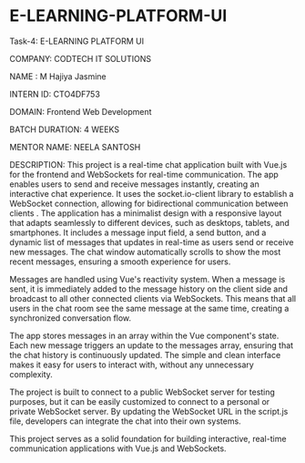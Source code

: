 # E-LEARNING-PLATFORM-UI

Task-4: E-LEARNING PLATFORM UI

COMPANY: CODTECH IT SOLUTIONS 

NAME : M Hajiya Jasmine

INTERN ID: CTO4DF753

DOMAIN: Frontend Web Development

BATCH DURATION: 4 WEEKS

MENTOR NAME: NEELA SANTOSH

DESCRIPTION: 
This project is a real-time chat application built with Vue.js for the frontend and WebSockets for real-time communication. The app enables users to send and receive messages instantly, creating an interactive chat experience. It uses the socket.io-client library to establish a WebSocket connection, allowing for bidirectional communication between clients
.
The application has a minimalist design with a responsive layout that adapts seamlessly to different devices, such as desktops, tablets, and smartphones. It includes a message input field, a send button, and a dynamic list of messages that updates in real-time as users send or receive new messages. The chat window automatically scrolls to show the most recent messages, ensuring a smooth experience for users.

Messages are handled using Vue's reactivity system. When a message is sent, it is immediately added to the message history on the client side and broadcast to all other connected clients via WebSockets. This means that all users in the chat room see the same message at the same time, creating a synchronized conversation flow.

The app stores messages in an array within the Vue component's state. Each new message triggers an update to the messages array, ensuring that the chat history is continuously updated. The simple and clean interface makes it easy for users to interact with, without any unnecessary complexity.

The project is built to connect to a public WebSocket server for testing purposes, but it can be easily customized to connect to a personal or private WebSocket server. By updating the WebSocket URL in the script.js file, developers can integrate the chat into their own systems.

This project serves as a solid foundation for building interactive, real-time communication applications with Vue.js and WebSockets.



